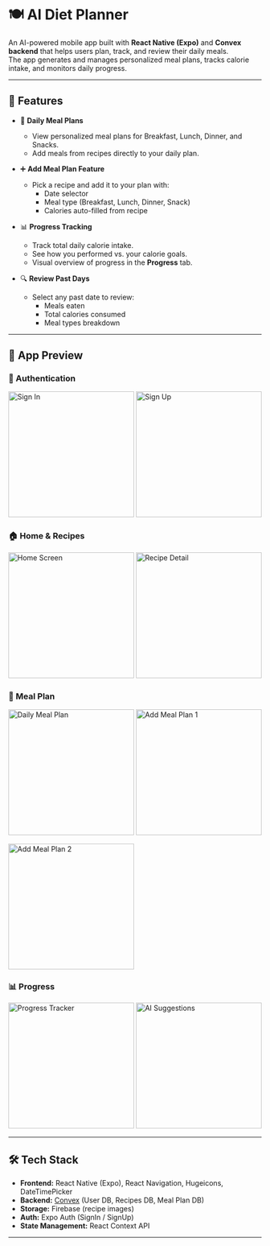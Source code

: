 # 🍽️ AI Diet Planner

An AI-powered mobile app built with **React Native (Expo)** and **Convex backend** that helps users plan, track, and review their daily meals.  
The app generates and manages personalized meal plans, tracks calorie intake, and monitors daily progress.

---

## 🚀 Features

- 📅 **Daily Meal Plans**
  - View personalized meal plans for Breakfast, Lunch, Dinner, and Snacks.
  - Add meals from recipes directly to your daily plan.

- ➕ **Add Meal Plan Feature**
  - Pick a recipe and add it to your plan with:
    - Date selector
    - Meal type (Breakfast, Lunch, Dinner, Snack)
    - Calories auto-filled from recipe

- 📊 **Progress Tracking**
  - Track total daily calorie intake.
  - See how you performed vs. your calorie goals.
  - Visual overview of progress in the **Progress** tab.

- 🔍 **Review Past Days**
  - Select any past date to review:
    - Meals eaten
    - Total calories consumed
    - Meal types breakdown

---

## 📸 App Preview

### 🔑 Authentication
<p float="left">
  <img src="assets/screenshots/Screenshot_20250907_204211.png" alt="Sign In" width="250"/>
  <img src="assets/screenshots/Screenshot_20250907_204510.png" alt="Sign Up" width="250"/>
</p>

### 🏠 Home & Recipes
<p float="left">
  <img src="assets/screenshots/Screenshot_20250907_204546.png" alt="Home Screen" width="250"/>
  <img src="assets/screenshots/Screenshot_20250907_204823.png" alt="Recipe Detail" width="250"/>
</p>

### 📅 Meal Plan
<p float="left">
  <img src="assets/screenshots/Screenshot_20250907_204546.png" alt="Daily Meal Plan" width="250"/>
  <img src="assets/screenshots/Screenshot_20250907_204606.png" alt="Add Meal Plan 1" width="250"/>
</p>

<p float="left">
  <img src="assets/screenshots/Screenshot_20250907_204653.png" alt="Add Meal Plan 2" width="250"/>
</p>

### 📊 Progress
<p float="left">
  <img src="assets/screenshots/Screenshot_20250907_204711.png" alt="Progress Tracker" width="250"/>
  <img src="assets/screenshots/Screenshot_20250907_204823.png" alt="AI Suggestions" width="250"/>
</p>

---

## 🛠️ Tech Stack

- **Frontend:** React Native (Expo), React Navigation, Hugeicons, DateTimePicker  
- **Backend:** [Convex](https://convex.dev) (User DB, Recipes DB, Meal Plan DB)  
- **Storage:** Firebase (recipe images)  
- **Auth:** Expo Auth (SignIn / SignUp)  
- **State Management:** React Context API  

---
